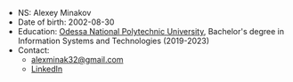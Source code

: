 * NS: Alexey Minakov
* Date of birth: 2002-08-30
* Education: <a href="https://op.edu.ua/en">Odessa National Polytechnic University</a>, Bachelor's degree in Information Systems and Technologies (2019-2023)
* Contact:
   * alexminak32@gmail.com
   * [LinkedIn](https://www.linkedin.com/in/alexey-minakov-302457168/)
